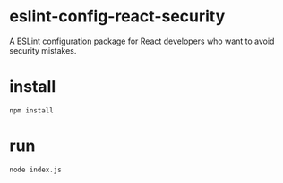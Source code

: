# eslint-config-react-security
A ESLint configuration package for React developers who want to avoid security mistakes.

# install

```
npm install
```

# run

```
node index.js
```